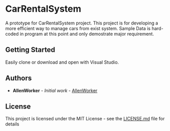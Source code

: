 # CarRentalSystem

A prototype for CarRentalSystem project. This project is for developing a more efficient way to manage cars from exist system. Sample Data is hard-coded in program at this point and only demostrate major requirement.

## Getting Started

Easily clone or download and open with Visual Studio.


## Authors

* **AllenWorker** - *Initial work* - [AllenWorker](https://github.com/AllenWorker)

## License

This project is licensed under the MIT License - see the [LICENSE.md](LICENSE.md) file for details
